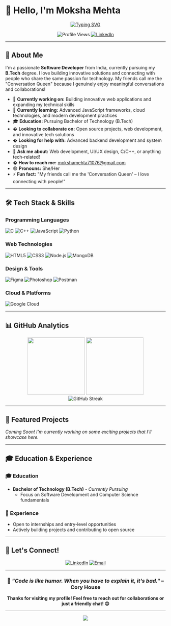 # 👋 Hello, I'm Moksha Mehta

<div align="center">
  
[![Typing SVG](https://readme-typing-svg.herokuapp.com?font=Fira+Code&pause=1000&color=2E9EF7&center=true&vCenter=true&width=435&lines=Software+Developer+%7C+Tech+Enthusiast;Passionate+about+Innovation;Always+Learning+New+Technologies)](https://git.io/typing-svg)

![Profile Views](https://komarev.com/ghpvc/?username=mokshamehta06&label=Profile%20views&color=0e75b6&style=for-the-badge)
[![LinkedIn](https://img.shields.io/badge/LinkedIn-Connect-blue?style=for-the-badge&logo=linkedin)](https://linkedin.com/in/moksha-mehta)

</div>

---

## 🚀 About Me

I'm a passionate **Software Developer** from India, currently pursuing my **B.Tech** degree. I love building innovative solutions and connecting with people who share the same passion for technology. My friends call me the "Conversation Queen" because I genuinely enjoy meaningful conversations and collaborations!

- 🔭 **Currently working on:** Building innovative web applications and expanding my technical skills
- 🌱 **Currently learning:** Advanced JavaScript frameworks, cloud technologies, and modern development practices
- 🎓 **Education:** Pursuing Bachelor of Technology (B.Tech)
- � **Looking to collaborate on:** Open source projects, web development, and innovative tech solutions
- � **Looking for help with:** Advanced backend development and system design
- 💬 **Ask me about:** Web development, UI/UX design, C/C++, or anything tech-related!
- � **How to reach me:** [mokshamehta71076@gmail.com](mailto:mokshamehta71076@gmail.com)
- 😄 **Pronouns:** She/Her
- ⚡ **Fun fact:** "My friends call me the 'Conversation Queen' – I love connecting with people!"

---

## 🛠️ Tech Stack & Skills

### **Programming Languages**
<p align="left">
  <img src="https://img.shields.io/badge/C-00599C?style=for-the-badge&logo=c&logoColor=white" alt="C"/>
  <img src="https://img.shields.io/badge/C++-00599C?style=for-the-badge&logo=c%2B%2B&logoColor=white" alt="C++"/>
  <img src="https://img.shields.io/badge/JavaScript-F7DF1E?style=for-the-badge&logo=javascript&logoColor=black" alt="JavaScript"/>
  <img src="https://img.shields.io/badge/Python-3776AB?style=for-the-badge&logo=python&logoColor=white" alt="Python"/>

</p>

### **Web Technologies**
<p align="left">
  <img src="https://img.shields.io/badge/HTML5-E34F26?style=for-the-badge&logo=html5&logoColor=white" alt="HTML5"/>
  <img src="https://img.shields.io/badge/CSS3-1572B6?style=for-the-badge&logo=css3&logoColor=white" alt="CSS3"/>
 <img src="https://img.shields.io/badge/Node.js-5FA04E?style=for-the-badge&logo=node.js&logoColor=white" alt="Node.js" />
 <img src="https://img.shields.io/badge/MongoDB-47A248?style=for-the-badge&logo=mongodb&logoColor=white" alt="MongoDB" />



</p>

### **Design & Tools**
<p align="left">
  <img src="https://img.shields.io/badge/Figma-F24E1E?style=for-the-badge&logo=figma&logoColor=white" alt="Figma"/>
  <img src="https://img.shields.io/badge/Adobe%20Photoshop-31A8FF?style=for-the-badge&logo=Adobe%20Photoshop&logoColor=black" alt="Photoshop"/>
  <img src="https://img.shields.io/badge/Postman-FF6C37?style=for-the-badge&logo=postman&logoColor=white" alt="Postman"/>
</p>

### **Cloud & Platforms**
<p align="left">
  <img src="https://img.shields.io/badge/Google_Cloud-4285F4?style=for-the-badge&logo=google-cloud&logoColor=white" alt="Google Cloud"/>
</p>

---

## 📊 GitHub Analytics

<div align="center">
  <img height="180em" src="https://github-readme-stats.vercel.app/api?username=mokshamehta06&show_icons=true&theme=tokyonight&include_all_commits=true&count_private=true"/>
  <img height="180em" src="https://github-readme-stats.vercel.app/api/top-langs/?username=mokshamehta06&layout=compact&langs_count=8&theme=tokyonight"/>
</div>

<div align="center">
  <img src="https://github-readme-streak-stats.herokuapp.com/?user=mokshamehta06&theme=tokyonight" alt="GitHub Streak"/>
</div>

---

## 🎯 Featured Projects

*Coming Soon! I'm currently working on some exciting projects that I'll showcase here.*

<!-- 
### 🌟 Project Name
Brief description of your project
- **Tech Stack:** List technologies used
- **Features:** Key features
- **Links:** [Live Demo](link) | [Repository](link)
-->

---

## 🎓 Education & Experience

### 🎓 **Education**
- **Bachelor of Technology (B.Tech)** - *Currently Pursuing*
  - Focus on Software Development and Computer Science fundamentals

### 💼 **Experience**
- Open to internships and entry-level opportunities
- Actively building projects and contributing to open source

---

## 🤝 Let's Connect!

<div align="center">

[![LinkedIn](https://img.shields.io/badge/LinkedIn-0077B5?style=for-the-badge&logo=linkedin&logoColor=white)](https://linkedin.com/in/moksha-mehta)
[![Email](https://img.shields.io/badge/Email-D14836?style=for-the-badge&logo=gmail&logoColor=white)](mailto:mokshamehta71076@gmail.com)

</div>

---

<div align="center">
  
### 💭 *"Code is like humor. When you have to explain it, it's bad."* – Cory House

**Thanks for visiting my profile! Feel free to reach out for collaborations or just a friendly chat! 😊**

</div>

---

<div align="center">
  <img src="https://capsule-render.vercel.app/api?type=waving&color=gradient&height=100&section=footer"/>
</div>
